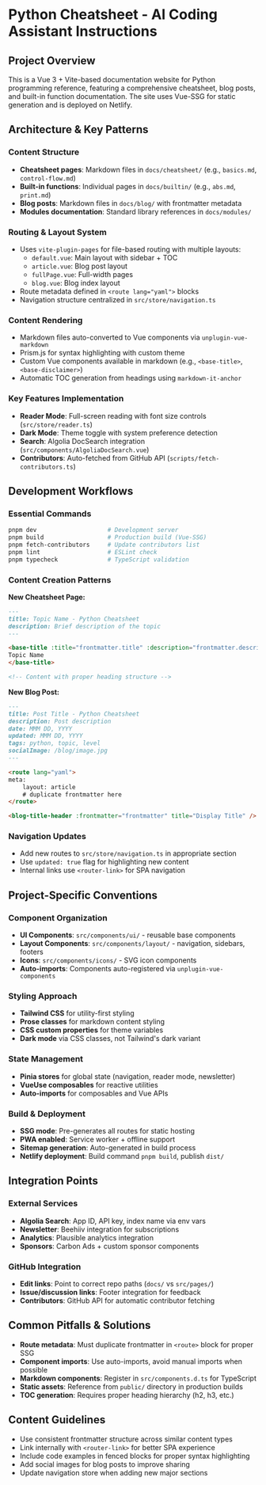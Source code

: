 # Python Cheatsheet - AI Coding Assistant Instructions

## Project Overview

This is a Vue 3 + Vite-based documentation website for Python programming reference, featuring a comprehensive cheatsheet, blog posts, and built-in function documentation. The site uses Vue-SSG for static generation and is deployed on Netlify.

## Architecture & Key Patterns

### Content Structure

- **Cheatsheet pages**: Markdown files in `docs/cheatsheet/` (e.g., `basics.md`, `control-flow.md`)
- **Built-in functions**: Individual pages in `docs/builtin/` (e.g., `abs.md`, `print.md`)
- **Blog posts**: Markdown files in `docs/blog/` with frontmatter metadata
- **Modules documentation**: Standard library references in `docs/modules/`

### Routing & Layout System

- Uses `vite-plugin-pages` for file-based routing with multiple layouts:
  - `default.vue`: Main layout with sidebar + TOC
  - `article.vue`: Blog post layout
  - `fullPage.vue`: Full-width pages
  - `blog.vue`: Blog index layout
- Route metadata defined in `<route lang="yaml">` blocks
- Navigation structure centralized in `src/store/navigation.ts`

### Content Rendering

- Markdown files auto-converted to Vue components via `unplugin-vue-markdown`
- Prism.js for syntax highlighting with custom theme
- Custom Vue components available in markdown (e.g., `<base-title>`, `<base-disclaimer>`)
- Automatic TOC generation from headings using `markdown-it-anchor`

### Key Features Implementation

- **Reader Mode**: Full-screen reading with font size controls (`src/store/reader.ts`)
- **Dark Mode**: Theme toggle with system preference detection
- **Search**: Algolia DocSearch integration (`src/components/AlgoliaDocSearch.vue`)
- **Contributors**: Auto-fetched from GitHub API (`scripts/fetch-contributors.ts`)

## Development Workflows

### Essential Commands

```bash
pnpm dev                    # Development server
pnpm build                  # Production build (Vue-SSG)
pnpm fetch-contributors     # Update contributors list
pnpm lint                   # ESLint check
pnpm typecheck              # TypeScript validation
```

### Content Creation Patterns

**New Cheatsheet Page:**

```markdown
---
title: Topic Name - Python Cheatsheet
description: Brief description of the topic
---

<base-title :title="frontmatter.title" :description="frontmatter.description">
Topic Name
</base-title>

<!-- Content with proper heading structure -->
```

**New Blog Post:**

```markdown
---
title: Post Title - Python Cheatsheet
description: Post description
date: MMM DD, YYYY
updated: MMM DD, YYYY
tags: python, topic, level
socialImage: /blog/image.jpg
---

<route lang="yaml">
meta:
    layout: article
    # duplicate frontmatter here
</route>

<blog-title-header :frontmatter="frontmatter" title="Display Title" />
```

### Navigation Updates

- Add new routes to `src/store/navigation.ts` in appropriate section
- Use `updated: true` flag for highlighting new content
- Internal links use `<router-link>` for SPA navigation

## Project-Specific Conventions

### Component Organization

- **UI Components**: `src/components/ui/` - reusable base components
- **Layout Components**: `src/components/layout/` - navigation, sidebars, footers
- **Icons**: `src/components/icons/` - SVG icon components
- **Auto-imports**: Components auto-registered via `unplugin-vue-components`

### Styling Approach

- **Tailwind CSS** for utility-first styling
- **Prose classes** for markdown content styling
- **CSS custom properties** for theme variables
- **Dark mode** via CSS classes, not Tailwind's dark variant

### State Management

- **Pinia stores** for global state (navigation, reader mode, newsletter)
- **VueUse composables** for reactive utilities
- **Auto-imports** for composables and Vue APIs

### Build & Deployment

- **SSG mode**: Pre-generates all routes for static hosting
- **PWA enabled**: Service worker + offline support
- **Sitemap generation**: Auto-generated in build process
- **Netlify deployment**: Build command `pnpm build`, publish `dist/`

## Integration Points

### External Services

- **Algolia Search**: App ID, API key, index name via env vars
- **Newsletter**: Beehiiv integration for subscriptions
- **Analytics**: Plausible analytics integration
- **Sponsors**: Carbon Ads + custom sponsor components

### GitHub Integration

- **Edit links**: Point to correct repo paths (`docs/` vs `src/pages/`)
- **Issue/discussion links**: Footer integration for feedback
- **Contributors**: GitHub API for automatic contributor fetching

## Common Pitfalls & Solutions

- **Route metadata**: Must duplicate frontmatter in `<route>` block for proper SSG
- **Component imports**: Use auto-imports, avoid manual imports when possible
- **Markdown components**: Register in `src/components.d.ts` for TypeScript
- **Static assets**: Reference from `public/` directory in production builds
- **TOC generation**: Requires proper heading hierarchy (h2, h3, etc.)

## Content Guidelines

- Use consistent frontmatter structure across similar content types
- Link internally with `<router-link>` for better SPA experience
- Include code examples in fenced blocks for proper syntax highlighting
- Add social images for blog posts to improve sharing
- Update navigation store when adding new major sections
